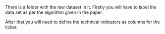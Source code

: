 There is a folder with the raw dataset in it. Firstly you will have to label the data set as per the algorithm given in the paper.

After that you will need to define the technical indicators as columns for the ticker. 
